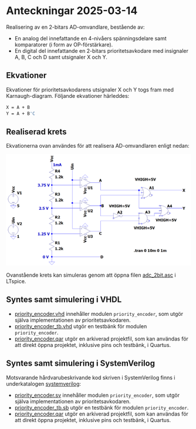 # Anteckningar 2025-03-14

Realisering av en 2-bitars AD-omvandlare, bestående av:
* En analog del innefattande en 4-nivåers spänningsdelare samt komparatorer (i form av OP-förstärkare).
* En digital del innefattande en 2-bitars prioritetsavkodare med insignaler A, B, C och D samt utsignaler X och Y.

## Ekvationer

Ekvationer för prioritetsavkodarens utsignaler X och Y togs fram med Karnaugh-diagram. Följande ekvationer härleddes:

```bash
X = A + B
Y = A + B'C
```

## Realiserad krets

Ekvationerna ovan användes för att realisera AD-omvandlaren enligt nedan:

![Logiskt grindnät](./circuit/adc_2bit.png)

Ovanstående krets kan simuleras genom att öppna filen [adc_2bit.asc](./circuit/adc_2bit.asc) i LTspice.

## Syntes samt simulering i VHDL
* [priority_encoder.vhd](./vhdl/priority_encoder.vhd) innehåller modulen `priority_encoder`, som utgör själva implementationen av prioritetsavkodaren.
* [priority_encoder_tb.vhd](./vhdl/priority_encoder_tb.vhd) utgör en testbänk för modulen `priority_encoder`.
* [priority_encoder.qar](./vhdl/priority_encoder.qar) utgör en arkiverad projektfil, som kan användas 
för att direkt öppna projektet, inklusive pins och testbänk, i Quartus.

## Syntes samt simulering i SystemVerilog
Motsvarande hårdvarubeskrivande kod skriven i SystemVerilog finns i underkatalogen [systemverilog](./systemverilog/):
* [priority_encoder.sv](./systemverilog/priority_encoder.sv) innehåller modulen `priority_encoder`, som utgör själva implementationen av prioritetsavkodaren.
* [priority_encoder_tb.sb](./systemverilog/priority_encoder_tb.sv) utgör en testbänk för modulen `priority_encoder`.
* [priority_encoder.qar](./systemverilog/priority_encoder.qar) utgör en arkiverad projektfil, som kan användas 
för att direkt öppna projektet, inklusive pins och testbänk, i Quartus.